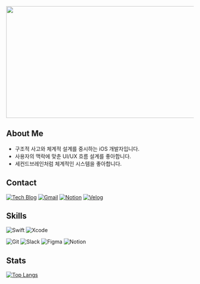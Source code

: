 <!-- ![Header](https://capsule-render.vercel.app/api?type=speech&height=300&color=gradient&text=Landelyse%20iOS&section=header&reversal=false&textBg=false&fontAlign=50&animation=fadeIn) -->



<a href="https://www.gitanimals.org/en_US?utm_medium=image&utm_source=landelyse&utm_content=farm">
<img
  src="https://render.gitanimals.org/farms/landelyse"
  width="600"
  height="300"
/>
</a>

## About Me

- 구조적 사고와 체계적 설계를 중시하는 iOS 개발자입니다.
- 사용자의 맥락에 맞춘 UI/UX 흐름 설계를 좋아합니다.
- 세컨드브레인처럼 체계적인 시스템을 좋아합니다.

## Contact

[![Tech Blog](https://img.shields.io/badge/Tech%20blog-000000?style=for-the-badge&logo=githubpages&logoColor=white)](https://landelyse.github.io)
[![Gmail](https://img.shields.io/badge/Gmail-D14836?style=for-the-badge&logo=gmail&logoColor=white)](mailto:wlsghd70@gmail.com)
[![Notion](https://img.shields.io/badge/Notion-000000?style=for-the-badge&logo=notion&logoColor=white)](https://stripe-phalange-f93.notion.site/1f9671b57ac380f0bb57fd903b14db32?pvs=4)
[![Velog](https://img.shields.io/badge/Velog-20C997?style=for-the-badge&logo=velog&logoColor=white)](https://velog.io/@landelyse/posts)
## Skills

![Swift](https://img.shields.io/badge/Swift-FA7343?style=for-the-badge&logo=swift&logoColor=white)
![Xcode](https://img.shields.io/badge/Xcode-1C1E22?style=for-the-badge&logo=xcode&logoColor=white)
<!-- ![GitHub Actions](https://img.shields.io/badge/GitHub%20Actions-2088FF?style=for-the-badge&logo=githubactions&logoColor=white) -->

![Git](https://img.shields.io/badge/Git-F05032?style=for-the-badge&logo=git&logoColor=white)
![Slack](https://img.shields.io/badge/Slack-E01E5A?style=for-the-badge&logo=slack&logoColor=white)
![Figma](https://img.shields.io/badge/Figma-F24E1E?style=for-the-badge&logo=figma&logoColor=white)
![Notion](https://img.shields.io/badge/Notion-000000?style=for-the-badge&logo=notion&logoColor=white)

<!--
![Postman](https://img.shields.io/badge/Postman-FF6C37?style=for-the-badge&logo=postman&logoColor=white)
![Firebase](https://img.shields.io/badge/Firebase-181717?style=for-the-badge&logo=firebase&logoColor=FFCA28)
-->

## Stats
<!--
![landelyse's GitHub stats](https://github-readme-stats.vercel.app/api?username=landelyse&show_icons=true&theme=default&include_all_commits=true&count_private=true)

[![landelyse's GitHub Streak](https://streak-stats.demolab.com?user=landelyse&theme=default)](https://github.com/landelyse)
-->
[![Top Langs](https://github-readme-stats.vercel.app/api/top-langs/?username=landelyse&layout=compact)](https://github.com/landelyse)
